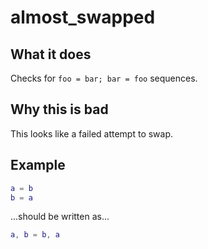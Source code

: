 # almost_swapped
## What it does
Checks for `foo = bar; bar = foo` sequences.

## Why this is bad
This looks like a failed attempt to swap.

## Example
```lua
a = b
b = a
```

...should be written as...

```lua
a, b = b, a
```
